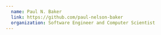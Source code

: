 ```yaml
---
  name: Paul N. Baker
  link: https://github.com/paul-nelson-baker
  organization: Software Engineer and Computer Scientist
---
```

